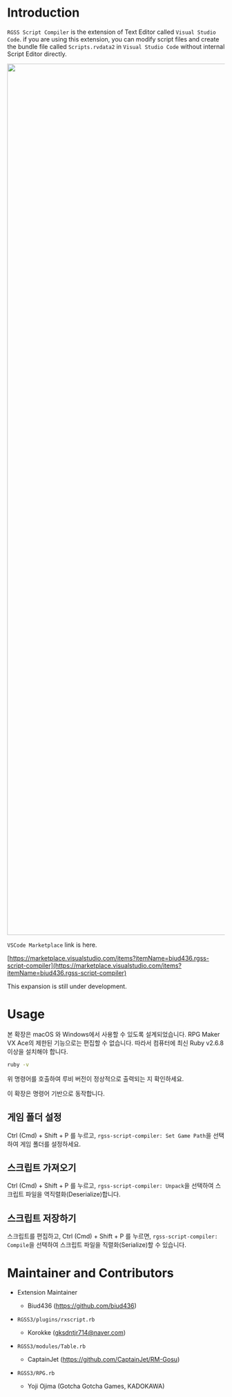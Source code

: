 # Introduction

`RGSS Script Compiler` is the extension of Text Editor called `Visual Studio Code`. if you are using this extension, you can modify script files and create the bundle file called `Scripts.rvdata2` in `Visual Studio Code` without internal Script Editor directly.

<p style="text-align:center">
<img width="2016" alt="image" src="https://user-images.githubusercontent.com/13586185/156922009-39d4b686-cd9b-463b-9884-3c42d806486e.png">
</p>

`VSCode Marketplace` link is here.

[https://marketplace.visualstudio.com/items?itemName=biud436.rgss-script-compiler](https://marketplace.visualstudio.com/items?itemName=biud436.rgss-script-compiler)

This expansion is still under development.

# Usage

본 확장은 macOS 와 Windows에서 사용할 수 있도록 설계되었습니다. RPG Maker VX Ace의 제한된 기능으로는 편집할 수 없습니다. 따라서 컴퓨터에 최신 Ruby v2.6.8 이상을 설치해야 합니다.

```bash
ruby -v
```

위 명령어를 호출하여 루비 버전이 정상적으로 출력되는 지 확인하세요.

이 확장은 명령어 기반으로 동작합니다.

## 게임 폴더 설정

Ctrl (Cmd) + Shift + P 를 누르고, `rgss-script-compiler: Set Game Path`을 선택하여 게임 폴더를 설정하세요.

## 스크립트 가져오기

Ctrl (Cmd) + Shift + P 를 누르고, `rgss-script-compiler: Unpack`을 선택하여 스크립트 파일을 역직렬화(Deserialize)합니다.

## 스크립트 저장하기

스크립트를 편집하고, Ctrl (Cmd) + Shift + P 를 누르면, `rgss-script-compiler: Compile`을 선택하여 스크립트 파일을 직렬화(Serialize)할 수 있습니다.

# Maintainer and Contributors

-   Extension Maintainer

    -   Biud436 (https://github.com/biud436)

-   `RGSS3/plugins/rxscript.rb`

    -   Korokke (gksdntjr714@naver.com)

-   `RGSS3/modules/Table.rb`

    -   CaptainJet (https://github.com/CaptainJet/RM-Gosu)

-   `RGSS3/RPG.rb`
    -   Yoji Ojima (Gotcha Gotcha Games, KADOKAWA)
